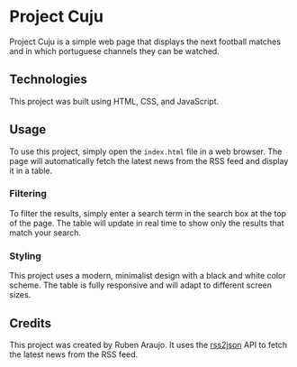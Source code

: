 # Project Cuju

Project Cuju is a simple web page that displays the next football matches and in which portuguese channels they can be watched.

## Technologies

This project was built using HTML, CSS, and JavaScript.

## Usage

To use this project, simply open the `index.html` file in a web browser. The page will automatically fetch the latest news from the RSS feed and display it in a table.

### Filtering

To filter the results, simply enter a search term in the search box at the top of the page. The table will update in real time to show only the results that match your search.

### Styling

This project uses a modern, minimalist design with a black and white color scheme. The table is fully responsive and will adapt to different screen sizes.

## Credits

This project was created by Ruben Araujo. It uses the [rss2json](https://rss2json.com/) API to fetch the latest news from the RSS feed.